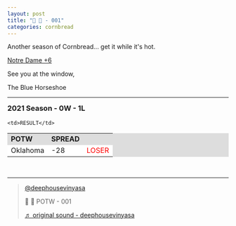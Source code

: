 ```yaml
---
layout: post
title: "🌽 🍞 - 001"
categories: cornbread
---
```

<p>Another season of Cornbread... get it while it's hot.</p>

<p><a href="https://www.tiktok.com/@deephousevinyasa/video/7024869412322675974?is_copy_url=0&is_from_webapp=v1&sender_device=pc&sender_web_id=7028408340628112901" target="_blank">
Notre Dame +6
</a></p>

<p>See you at the window,  </p>

<p>The Blue Horseshoe</p>

<hr>

<h3 style="margin-top:0px;">2021 Season - 0W - 1L</h3>

<table style="width:100%;background-color:#dddddd;">
  <tr style="font-weight:bold;">
    <td>POTW</td>
    <td>SPREAD</td>

    <td>RESULT</td>
  </tr>
  <tr style="background-color:#FFF;">
    <td>Oklahoma</td>
    <td>-28</td>
    <td style="color:red;">LOSER</td>
  </tr>
</table>
<br>
<hr>
<blockquote class="tiktok-embed" cite="https://www.tiktok.com/@deephousevinyasa/video/7024869412322675974" data-video-id="7024869412322675974" style="max-width: 605px;min-width: 325px;" > <section> <a target="_blank" title="@deephousevinyasa" href="https://www.tiktok.com/@deephousevinyasa">@deephousevinyasa</a> <p>🌽 🍞 POTW - 001</p> <a target="_blank" title="♬ original sound - deephousevinyasa" href="https://www.tiktok.com/music/original-sound-7024869285998725894">♬ original sound - deephousevinyasa</a> </section> </blockquote> <script async src="https://www.tiktok.com/embed.js"></script>
